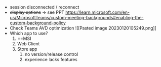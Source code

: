 - session disconnected / reconnect
- ~~display options~~ -> see PPT https://learn.microsoft.com/en-us/MicrosoftTeams/custom-meeting-backgrounds#enabling-the-custom-background-policy
- Check Teams AVD optimization
  ![[Pasted image 20230120105249.png]]
- Which app to use?
	1. ==MSI
	2. Web Client
	3. Store app
		1. no version/release control
		2. experience lacks features